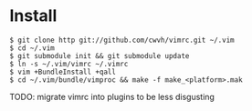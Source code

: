 Install
=======

```
$ git clone http git://github.com/cwvh/vimrc.git ~/.vim
$ cd ~/.vim
$ git submodule init && git submodule update
$ ln -s ~/.vim/vimrc ~/.vimrc
$ vim +BundleInstall +qall
$ cd ~/.vim/bundle/vimproc && make -f make_<platform>.mak
```

TODO: migrate vimrc into plugins to be less disgusting
